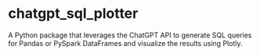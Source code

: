 # chatgpt_sql_plotter
A Python package that leverages the ChatGPT API to generate SQL queries for Pandas or PySpark DataFrames and visualize the results using Plotly.
